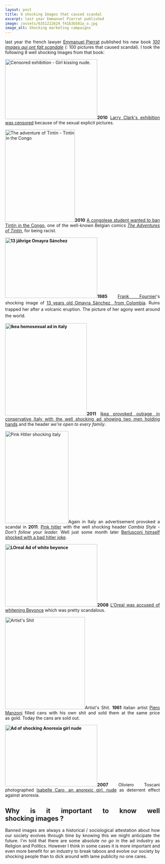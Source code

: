 ```yaml
---
layout: post
title: 8 shocking Images that caused scandal
excerpt: last year Emmanuel Pierrat published
image: /assets/6351222624_f41b3b581a_o.jpg
image_alt: Shocking marketing campaigns
---
```


<p style="text-align: justify;">last year the french lawyer <a href="http://fr.wikipedia.org/wiki/Emmanuel_Pierrat">Emmanuel Pierrat</a> published his new book <a href="http://www.amazon.com/images-fait-scandale-French-Edition/dp/284230425X/ref=sr_1_1?ie=UTF8&amp;qid=1393867459&amp;sr=8-1&amp;keywords=100+images+qui+ont+fait+scandale"><em>100 images qui ont fait scandale</em></a> (: 100 pictures that caused scandal). I took the following 8 well shocking Images from that book:</p>
<p style="text-align: justify;"><a href="/assets/6351222624_f41b3b581a_o.jpg"><img class="aligncenter wp-image-44 size-medium" src="{{ site.baseurl }}/assets/6351222624_f41b3b581a_o-300x195.jpg" alt="Censored exhibition - Girl kissing nude." width="300" height="195" /></a><b>2010</b> <a href="http://jophilippe.wordpress.com/2010/10/14/larry-clark-censored-in-paris/">Larry Clark's exhibition was censored</a> because of the sexual explicit pictures.</p>
<p style="text-align: justify;"><a href="/assets/The_Adventures_of_Tintin_-_02_-_Tintin_in_the_Congo.jpg"><img class="aligncenter wp-image-46 size-medium" src="{{ site.baseurl }}/assets/The_Adventures_of_Tintin_-_02_-_Tintin_in_the_Congo-227x300.jpg" alt="The adventure of Tintin - Tintin in the Congo" width="227" height="300" /></a><strong>2010</strong> <a href="http://artsbeat.blogs.nytimes.com/2012/02/13/belgian-court-refuses-to-ban-tintin-in-the-congo/?_php=true&amp;_type=blogs&amp;_r=0">A congolese student wanted to ban Tintin in the Congo</a>, one of the well-known Belgian comics <a href="http://www.amazon.com/Tintin-Congo-The-Adventures/dp/1405220988/ref=sr_1_1?ie=UTF8&amp;qid=1393869674&amp;sr=8-1&amp;keywords=tintin+in+the+congo"><em>The Adventures of Tintin</em></a>,<em> </em>for being racist.</p>
<p style="text-align: justify;"><strong><a href="/assets/6351222638_9a3d04b2d2_o.jpg"><img class="aligncenter wp-image-47 size-medium" src="{{ site.baseurl }}/assets/6351222638_9a3d04b2d2_o-300x197.jpg" alt="13 jährige Omayra Sánchez" width="300" height="197" /></a></strong><strong style="line-height: 1.5em;">1985 </strong><a style="line-height: 1.5em;" href="http://en.wikipedia.org/wiki/Frank_Fournier">Frank Fournier</a><span style="line-height: 1.5em;">'s shocking image of </span><a style="line-height: 1.5em;" href="http://news.bbc.co.uk/2/hi/4231020.stm">13 years old Omayra Sánchez  from Colombia</a><span style="line-height: 1.5em;">. Ruins trapped her after a volcanic eruption. The picture of her agony went around the world.</span></p>
<p style="text-align: justify;"><strong><a href="/assets/6351222644_6e1eb869ea_o.jpg"><img class="aligncenter wp-image-48 size-medium" src="{{ site.baseurl }}/assets/6351222644_6e1eb869ea_o-266x300.jpg" alt="Ikea homosexual ad in italy" width="266" height="300" /></a>2011</strong> <a href="http://www.dailymail.co.uk/news/article-1367663/We-open-families-IKEA-provokes-outrage-Italy-creating-advert-gay-couple-holding-hands.html">Ikea provoked outrage in conservative Italy with the well shocking ad showing two men holding hands</a> and the header <em>we're open to every family</em>.</p>
<p style="text-align: justify;"><a href="/assets/6351222648_4fabbaee6d_o1.jpg"><img class="aligncenter wp-image-52 size-medium" src="{{ site.baseurl }}/assets/6351222648_4fabbaee6d_o1-206x300.jpg" alt="Pink Hitler shocking italy" width="206" height="300" /></a>Again in Italy an advertisement provoked a scandal in <strong>2011</strong>. <a href="http://www.bbc.co.uk/news/10159789">Pink hitler</a> with the well shocking header <em>Cambia Style - Don't follow your leader.</em> Well just some month later <a href="http://www.theguardian.com/world/2010/sep/13/silvio-berlusconi-hitler-joke">Berlusconi himself shocked with a bad hitler joke</a>.</p>
<p style="text-align: justify;"><strong><a href="/assets/6351222650_21f0fce63f_o.jpg"><img class="aligncenter wp-image-50 size-medium" src="{{ site.baseurl }}/assets/6351222650_21f0fce63f_o-300x203.jpg" alt="LOreal Ad of white beyonce" width="300" height="203" /></a>2008</strong> <a href="http://www.dailymail.co.uk/tvshowbiz/article-1042675/Beauty-brand-LOreal-accused-whitewashing-Beyonce.html">L'Oreal was accused of whitening Beyonce</a> which was pretty scandalous.</p>
<p style="text-align: justify;"><a href="/assets/6351314316_66ec3760cb_o.jpg"><img class="aligncenter wp-image-51 size-medium" src="{{ site.baseurl }}/assets/6351314316_66ec3760cb_o-260x300.jpg" alt="Artist's Shit" width="260" height="300" /></a>Artist's Shit. <strong>1961</strong> italian artist <a href="http://www.pieromanzoni.org/EN/index_en.htm">Piero Manzoni</a> filled cans with his own shit and sold them at the same price as gold. Today the cans are sold out.</p>
<p style="text-align: justify;"><strong><a href="/assets/6351314320_2b47dbca7a_o.jpg"><img class="aligncenter wp-image-53 size-medium" src="{{ site.baseurl }}/assets/6351314320_2b47dbca7a_o-300x200.jpg" alt="Ad of shocking Anorexia girl nude" width="300" height="200" /></a>2007</strong> Oliviero Toscani photographed <a href="https://www.google.de/search?q=oliviero+toscani+anorexia&amp;oq=Oliviero+Toscani+anor&amp;aqs=chrome.1.69i57j0l5.4415j0j4&amp;sourceid=chrome&amp;espv=210&amp;es_sm=91&amp;ie=UTF-8#q=oliviero+toscani+anorexia+campain">Isabelle Caro, an anorexic girl, nude</a> as deterrent effect against anorexia.</p>
<h2 style="text-align: justify;">Why is it important to know well shocking images ?</h2>
<p style="text-align: justify;">Banned images are always a historical / sociological attestation about how our society evolves through time by knowing this we might anticipate the future. I'm told that there are some absolute <em>no go</em> in the ad industry as Religion and Politics. However I think in some cases it is more important and even more benefit for an industry to break taboos and evolve our society by shocking people than to dick around with lame publicity no one cares.</p>

